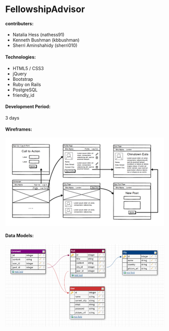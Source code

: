 # FellowshipAdvisor
#### contributers:
 - Natalia Hess       (nathess91)
 - Kenneth Bushman    (kbbushman)
 - Sherri Aminshahidy (sherri010)

#### Technologies:
 - HTML5 / CSS3
 - jQuery
 - Bootstrap
 - Ruby on Rails
 - PostgreSQL
 - friendly_id
 
#### Development Period:
  3 days 
#### Wireframes:
 ![](wireframes.png)
 
#### Data Models:
![](fellow.jpg) 

